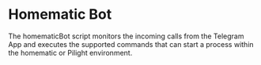 Homematic Bot
=====================

The homematicBot script monitors the incoming calls from the Telegram App and executes the supported commands that can start a process within the homematic or Pilight environment.
